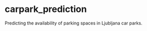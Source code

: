 carpark_prediction
==================

Predicting the availability of parking spaces in Ljubljana car parks.
